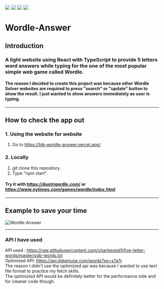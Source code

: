 <img src="https://img.shields.io/badge/React-61DAFB?style=flat-square&logo=React&logoColor=white"/></a>
<img src="https://img.shields.io/badge/JavaScript-F7DF1E?style=flat-square&logo=JavaScript&logoColor=white"/></a>
<img src="https://img.shields.io/badge/TypeScript-3178C6?style=flat-square&logo=TypeScript&logoColor=white"/></a>
<img src="https://img.shields.io/badge/CSS3-1572B6?style=flat-square&logo=CSS&logoColor=white"/></a>
# Wordle-Answer

## Introduction
### A light website using React with TypeScript to provide 5 letters word answers while typing for the one of the most popular simple web game called Wordle.
#### The reason I decided to create this project was because other Wordle Solver websites are required to press "search" or "update" button to show the result.  I just wanted to show answers immediately as user is typing.
---
## How to check the app out

### 1. Using the website for website
1. Go to https://hjk-wordle-answer.vercel.app/

### 2. Locally
1. git clone this repository.
2. Type "npm start".


#### Try it with https://duotrigordle.com/  or https://www.nytimes.com/games/wordle/index.html
-----

## Example to save your time
![Wordle-Ansewr](https://user-images.githubusercontent.com/94532638/168210477-ca1be19b-100c-4d62-9a05-894f700cedb8.gif)

---
### API I have used
API used : https://raw.githubusercontent.com/charlesreid1/five-letter-words/master/sgb-words.txt  
Optimized API: https://api.datamuse.com/words?sp=s?a?r  
The reason I didn't use the optimizied api was because I wanted to use text file format to practice my fetch skills.  
The optimizied API would be definitely better for the performance side and for cleaner code though.
